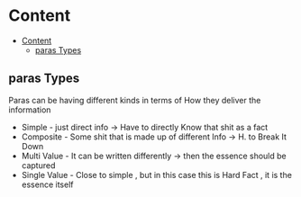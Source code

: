 # Content
- [Content](#content)
  - [paras Types](#paras-types)


## paras Types 

Paras can be having different kinds in terms of How they deliver the information 
- Simple - just direct info   -> Have to directly Know that shit as a fact 
- Composite - Some shit that is made up of different Info -> H. to Break It Down
- Multi Value - It can be written differently -> then the essence should be captured  
- Single Value - Close to simple , but in this case this is Hard Fact , it is the essence itself 


